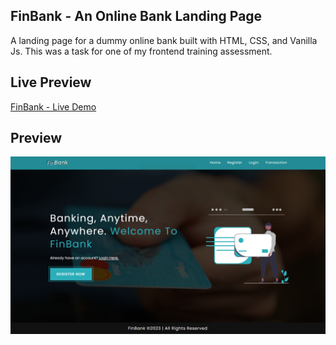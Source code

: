 ## FinBank - An Online Bank Landing Page

A landing page for a dummy online bank built with HTML, CSS, and Vanilla Js. This was a task for one of my frontend training assessment.

## Live Preview

[FinBank - Live Demo](https://finbank-dk.netlify.app/)

## Preview

![FinBank](./preview.png)
